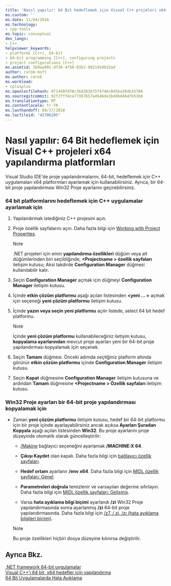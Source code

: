 ```yaml
---
title: 'Nasıl yapılır: 64 Bit hedeflemek için Visual C++ projeleri x64 yapılandırma platformları | Microsoft Docs'
ms.custom: ''
ms.date: 11/04/2016
ms.technology:
- cpp-tools
ms.topic: conceptual
dev_langs:
- C++
helpviewer_keywords:
- platforms [C++], 64-bit
- 64-bit programming [C++], configuring projects
- project configurations [C++]
ms.assetid: 2b9ae001-df36-4750-83b2-982145d632ad
author: corob-msft
ms.author: corob
ms.workload:
- cplusplus
ms.openlocfilehash: 6f1449fdf8c36d283b75f4746c045ba384b15786
ms.sourcegitcommit: 92f2fff4ce77387b57a4546de1bd4bd464fb51b6
ms.translationtype: MT
ms.contentlocale: tr-TR
ms.lasthandoff: 09/17/2018
ms.locfileid: "45706205"
---
```

# <a name="how-to-configure-visual-c-projects-to-target-64-bit-x64-platforms"></a>Nasıl yapılır: 64 Bit hedeflemek için Visual C++ projeleri x64 yapılandırma platformları

Visual Studio IDE'de proje yapılandırmalarını, 64-bit, hedeflemek için C++ uygulamaları x64 platformları ayarlamak için kullanabilirsiniz. Ayrıca, bir 64-bit proje yapılandırması Win32 Proje ayarlarını geçirebilirsiniz.

### <a name="to-set-up-c-applications-to-target-64-bit-platforms"></a>64 bit platformlarını hedeflemek için C++ uygulamalar ayarlamak için

1. Yapılandırmak istediğiniz C++ projesini açın.

1. Proje özellik sayfalarını açın. Daha fazla bilgi için [Working with Project Properties](../ide/working-with-project-properties.md).

   > [!NOTE]
   > .NET projeleri için emin **yapılandırma özellikleri** düğüm veya alt düğümlerinden biri seçildiğinde,  **\<Projectname > özellik sayfaları** iletişim kutusu; Aksi takdirde  **Configuration Manager** düğmesi kullanılabilir kalır.

1. Seçin **Configuration Manager** açmak için düğmeyi **Configuration Manager** iletişim kutusu.

1. İçinde **etkin çözüm platformu** aşağı açılan listesinden  **\<yeni … >** açmak için seçeneği **yeni çözüm platformu** iletişim kutusu.

1. İçinde **yazın veya seçin yeni platformu** açılır listede, select 64 bit hedef platformu.

   > [!NOTE]
   > İçinde **yeni çözüm platformu** kullanabileceğiniz iletişim kutusu, **kopyalama ayarlarından** mevcut proje ayarları yeni bir 64-bit proje yapılandırması kopyalamak için seçenek.

1. Seçin **Tamam** düğmesi. Önceki adımda seçtiğiniz platform altında görünür **etkin çözüm platformu** içinde **Configuration Manager** iletişim kutusu.

1. Seçin **Kapat** düğmesine **Configuration Manager** iletişim kutusuna ve ardından **Tamam** düğmesine  **\<Projectname > Özellik sayfaları** iletişim kutusu.

### <a name="to-copy-win32-project-settings-into-a-64-bit-project-configuration"></a>Win32 Proje ayarları bir 64-bit proje yapılandırması kopyalamak için

- Zaman **yeni çözüm platformu** iletişim kutusu, hedef bir 64-bit platformu için bir proje içinde ayarlayabilirsiniz ancak açıksa **Ayarları Şuradan Kopyala** aşağı açılan listesinden **Win32**. Bu proje ayarlarını proje düzeyinde otomatik olarak güncelleştirilir:

   - [/Makine](../build/reference/machine-specify-target-platform.md) bağlayıcı seçeneğini ayarlamak **/MACHINE:X 64**.

   - **Çıkışı Kaydet** olan kapalı. Daha fazla bilgi için [bağlayıcı özellik sayfaları](../ide/linker-property-pages.md).

   - **Hedef ortam** ayarlanır **/env x64**. Daha fazla bilgi için [MIDL özellik sayfaları: Genel](../ide/midl-property-pages-general.md).

   - **Parametreleri doğrula** temizlenir ve varsayılan değerine sıfırlayın. Daha fazla bilgi için [MIDL özellik sayfaları: Gelişmiş](../ide/midl-property-pages-advanced.md).

   - Varsa **hata ayıklama bilgi biçimi** ayarlandı **/zi** Win32 Proje yapılandırmasında sonra ayarlanmış **/zi** 64-bit proje yapılandırmasında. Daha fazla bilgi için [/z7, / zi, /zı (hata ayıklama bilgileri biçimi)](../build/reference/z7-zi-zi-debug-information-format.md).

   > [!NOTE]
   > Bu proje özellikleri hiçbiri dosya düzeyine kılınırsa değiştirilir.

## <a name="see-also"></a>Ayrıca Bkz.

[.NET framework 64-bit uygulamalar](/dotnet/framework/64-bit-apps)<br/>
[Visual C++’ı 64 bit, x64 hedefler için yapılandırma](../build/configuring-programs-for-64-bit-visual-cpp.md)<br/>
[64 Bit Uygulamalarda Hata Ayıklama](/visualstudio/debugger/debug-64-bit-applications)